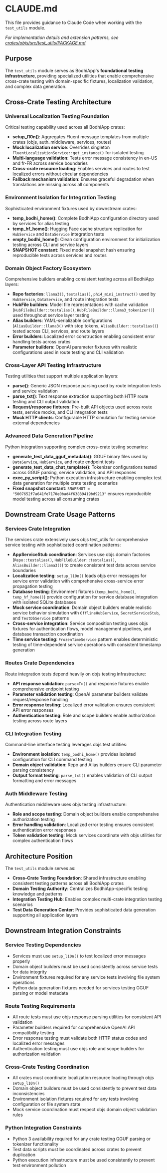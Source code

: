 # CLAUDE.md

This file provides guidance to Claude Code when working with the `test_utils` module.

*For implementation details and extension patterns, see [crates/objs/src/test_utils/PACKAGE.md](crates/objs/src/test_utils/PACKAGE.md)*

## Purpose

The `test_utils` module serves as BodhiApp's **foundational testing infrastructure**, providing specialized utilities that enable comprehensive cross-crate testing with domain-specific fixtures, localization validation, and complex data generation.

## Cross-Crate Testing Architecture

### Universal Localization Testing Foundation
Critical testing capability used across all BodhiApp crates:
- **setup_l10n()**: Aggregates Fluent message templates from multiple crates (objs, auth_middleware, services, routes)
- **Mock localization service**: Overrides singleton `FluentLocalizationService::get_instance()` for isolated testing
- **Multi-language validation**: Tests error message consistency in en-US and fr-FR across service boundaries
- **Cross-crate resource loading**: Enables services and routes to test localized errors without circular dependencies
- **Fallback mechanism validation**: Ensures graceful degradation when translations are missing across all components

### Environment Isolation for Integration Testing
Sophisticated environment fixtures used by downstream crates:
- **temp_bodhi_home()**: Complete BodhiApp configuration directory used by services for alias testing
- **temp_hf_home()**: Hugging Face cache structure replication for `HubService` and `DataService` integration tests
- **empty_bodhi_home()**: Clean configuration environment for initialization testing across CLI and service layers
- **SNAPSHOT constant**: Fixed model snapshot hash ensuring reproducible tests across services and routes

### Domain Object Factory Ecosystem
Comprehensive builders enabling consistent testing across all BodhiApp layers:
- **Repo factories**: `llama3()`, `testalias()`, `phi4_mini_instruct()` used by `HubService`, `DataService`, and route integration tests
- **HubFile builders**: Model file representations with cache validation (`HubFileBuilder::testalias()`, `HubFileBuilder::llama3_tokenizer()`) used throughout service layer testing  
- **Alias builders**: YAML-serializable configurations (`AliasBuilder::llama3()` with stop tokens, `AliasBuilder::testalias()`) tested across CLI, services, and route layers
- **Error builders**: Localized error construction enabling consistent error handling tests across crates
- **Parameter builders**: OpenAI parameter fixtures with realistic configurations used in route testing and CLI validation

### Cross-Layer API Testing Infrastructure
Testing utilities that support multiple application layers:
- **parse<T>()**: Generic JSON response parsing used by route integration tests and service validation
- **parse_txt()**: Text response extraction supporting both HTTP route testing and CLI output validation
- **Request/response fixtures**: Pre-built API objects used across route tests, service mocks, and CLI integration tests
- **Mock HTTP clients**: Configurable HTTP simulation for testing service external dependencies

### Advanced Data Generation Pipeline
Python integration supporting complex cross-crate testing scenarios:
- **generate_test_data_gguf_metadata()**: GGUF binary files used by `DataService`, `HubService`, and route endpoint tests
- **generate_test_data_chat_template()**: Tokenizer configurations tested across GGUF parsing, service validation, and API responses
- **exec_py_script()**: Python execution infrastructure enabling complex test data generation for multiple crate testing scenarios
- **Fixed snapshot constant**: `SNAPSHOT = "5007652f7a641fe7170e0bad4f63839419bd9213"` ensures reproducible model testing across all consuming crates

## Downstream Crate Usage Patterns

### Services Crate Integration
The services crate extensively uses objs test_utils for comprehensive service testing with sophisticated coordination patterns:
- **AppServiceStub coordination**: Services use objs domain factories (`Repo::testalias()`, `HubFileBuilder::testalias()`, `AliasBuilder::llama3()`) to create consistent test data across service boundaries
- **Localization testing**: `setup_l10n()` loads objs error messages for service error validation with comprehensive cross-service error propagation testing
- **Database testing**: Environment fixtures (`temp_bodhi_home()`, `temp_hf_home()`) provide configuration for service database integration with isolated SQLite databases
- **Mock service coordination**: Domain object builders enable realistic service behavior simulation with `OfflineHubService`, `SecretServiceStub`, and `TestDbService` patterns
- **Cross-service integration**: Service composition testing uses objs fixtures for authentication flows, model management pipelines, and database transaction coordination
- **Time service testing**: `FrozenTimeService` pattern enables deterministic testing of time-dependent service operations with consistent timestamp generation

### Routes Crate Dependencies  
Route integration tests depend heavily on objs testing infrastructure:
- **API response validation**: `parse<T>()` and response fixtures enable comprehensive endpoint testing
- **Parameter validation testing**: OpenAI parameter builders validate request/response handling
- **Error response testing**: Localized error validation ensures consistent API error responses
- **Authentication testing**: Role and scope builders enable authorization testing across route layers

### CLI Integration Testing
Command-line interface testing leverages objs test utilities:
- **Environment isolation**: `temp_bodhi_home()` provides isolated configuration for CLI command testing
- **Domain object validation**: Repo and Alias builders ensure CLI parameter parsing consistency
- **Output format testing**: `parse_txt()` enables validation of CLI output formatting and error messages

### Auth Middleware Testing
Authentication middleware uses objs testing infrastructure:
- **Role and scope testing**: Domain object builders enable comprehensive authorization testing
- **Error handling validation**: Localized error testing ensures consistent authentication error responses
- **Token validation testing**: Mock services coordinate with objs utilities for complex authentication flows

## Architecture Position

The `test_utils` module serves as:
- **Cross-Crate Testing Foundation**: Shared infrastructure enabling consistent testing patterns across all BodhiApp crates
- **Domain Testing Authority**: Centralizes BodhiApp-specific testing knowledge and patterns
- **Integration Testing Hub**: Enables complex multi-crate integration testing scenarios
- **Test Data Generation Center**: Provides sophisticated data generation supporting all application layers

## Downstream Integration Constraints

### Service Testing Dependencies
- Services must use `setup_l10n()` to test localized error messages properly
- Domain object builders must be used consistently across service tests for data integrity
- Environment fixtures required for any service tests involving file system operations
- Python data generation fixtures needed for services testing GGUF parsing or model metadata

### Route Testing Requirements
- All route tests must use objs response parsing utilities for consistent API validation
- Parameter builders required for comprehensive OpenAI API compatibility testing
- Error response testing must validate both HTTP status codes and localized error messages
- Authentication testing must use objs role and scope builders for authorization validation

### Cross-Crate Testing Coordination
- All crates must coordinate localization resource loading through objs `setup_l10n()`
- Domain object builders must be used consistently to prevent test data inconsistencies
- Environment isolation fixtures required for any tests involving configuration or file system state
- Mock service coordination must respect objs domain object validation rules

### Python Integration Constraints
- Python 3 availability required for any crate testing GGUF parsing or tokenizer functionality
- Test data scripts must be coordinated across crates to prevent duplication
- Python execution infrastructure must be used consistently to prevent test environment pollution